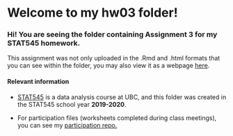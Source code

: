Welcome to my hw03 folder\!
================

### Hi\! You are seeing the folder containing Assignment 3 for my STAT545 homework.

This assignment was not only uploaded in the .Rmd and .html formats that
you can see within the folder, you may also view it as a webpage
[here](link).

#### Relevant information

  - [STAT545](https://stat545.stat.ubc.ca/) is a data analysis course at
    UBC, and this folder was created in the STAT545 school year
    **2019-2020**.

  - For participation files (worksheets completed during class
    meetings), you can see my [participation
    repo.](https://github.com/sciclic/STAT545-participation)
